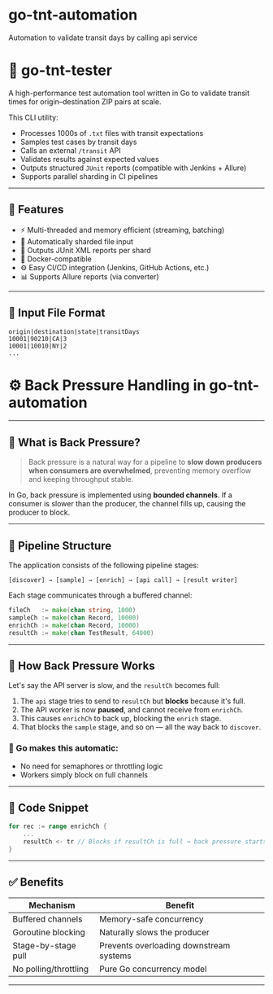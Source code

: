 # go-tnt-automation

Automation to validate transit days by calling api service

# 🚀 go-tnt-tester

A high-performance test automation tool written in Go to validate transit times for origin–destination ZIP pairs at scale.

This CLI utility:

- Processes 1000s of `.txt` files with transit expectations
- Samples test cases by transit days
- Calls an external `/transit` API
- Validates results against expected values
- Outputs structured `JUnit` reports (compatible with Jenkins + Allure)
- Supports parallel sharding in CI pipelines

---

## 🧱 Features

- ⚡ Multi-threaded and memory efficient (streaming, batching)
- 📂 Automatically sharded file input
- 🧪 Outputs JUnit XML reports per shard
- 🐳 Docker-compatible
- ⚙️ Easy CI/CD integration (Jenkins, GitHub Actions, etc.)
- 📊 Supports Allure reports (via converter)

---

## 📁 Input File Format

```text
origin|destination|state|transitDays
10001|90210|CA|3
10001|10010|NY|2
...
```

# ⚙️ Back Pressure Handling in go-tnt-automation

---

## 📌 What is Back Pressure?

> Back pressure is a natural way for a pipeline to **slow down producers when consumers are overwhelmed**, preventing memory overflow and keeping throughput stable.

In Go, back pressure is implemented using **bounded channels**. If a consumer is slower than the producer, the channel fills up, causing the producer to block.

---

## 🧱 Pipeline Structure

The application consists of the following pipeline stages:

```
[discover] → [sample] → [enrich] → [api call] → [result writer]
```

Each stage communicates through a buffered channel:

```go
fileCh   := make(chan string, 1000)
sampleCh := make(chan Record, 10000)
enrichCh := make(chan Record, 10000)
resultCh := make(chan TestResult, 64000)
```

---

## 🔁 How Back Pressure Works

Let's say the API server is slow, and the `resultCh` becomes full:

1. The `api` stage tries to send to `resultCh` but **blocks** because it's full.
2. The API worker is now **paused**, and cannot receive from `enrichCh`.
3. This causes `enrichCh` to back up, blocking the `enrich` stage.
4. That blocks the `sample` stage, and so on — all the way back to `discover`.

### 🧩 Go makes this automatic:

- No need for semaphores or throttling logic
- Workers simply block on full channels

---

## 🧪 Code Snippet

```go
for rec := range enrichCh {
    ...
    resultCh <- tr // Blocks if resultCh is full → back pressure starts here
}
```

---

## ✅ Benefits

| Mechanism             | Benefit                                 |
| --------------------- | --------------------------------------- |
| Buffered channels     | Memory-safe concurrency                 |
| Goroutine blocking    | Naturally slows the producer            |
| Stage-by-stage pull   | Prevents overloading downstream systems |
| No polling/throttling | Pure Go concurrency model               |

---
